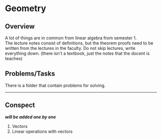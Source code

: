 # Geometry

## Overview

A lot of things are in common from linear algebra from semester 1. \
The lecture notes consist of definitions, but the theorem proofs need to be written from the lectures in the faculty. Do not skip lectures, write everything down. (there isn't a textbook, just the notes that the docent is teaches) 

## Problems/Tasks

There is a folder that contain problems for solving.

---

## Conspect
***will be added one by one***

1. Vectors
2. Linear operations with vectors
